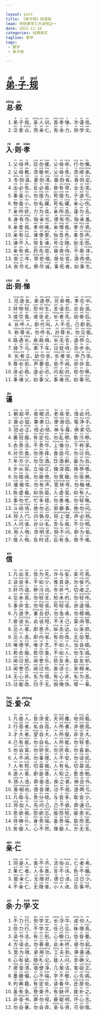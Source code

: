 ```yaml
---

layout: post  
title: 《弟子规》拼音版  
lead: 传统蒙学三大读物之一  
date: 2015-11-16  
categories: 经典原文  
tagline: 蒙学  
tags:  
 - 蒙学  
 - 弟子规

---
```


[<ruby>弟<rt>dì</rt></ruby>·<ruby>子<rt>zǐ</rt></ruby>·<ruby>规<rt>ɡuī</rt></ruby>](http://baike.baidu.com/search/word?word=弟子规)
===================================================================================================================================

## <ruby>总<rt>zǒnɡ</rt></ruby>·<ruby>叙<rt>xù</rt></ruby>

1.	<ruby>弟<rt>dì</rt></ruby>·<ruby>子<rt>zǐ</rt></ruby>·<ruby>规<rt>ɡuī</rt></ruby>，<ruby>圣<rt>shènɡ</rt></ruby>·<ruby>人<rt>rén</rt></ruby>·<ruby>训<rt>xùn</rt></ruby>，<ruby>首<rt>shǒu</rt></ruby>·<ruby>孝<rt>xiào</rt></ruby>·<ruby>悌<rt>tì</rt></ruby>，<ruby>次<rt>cì</rt></ruby>·<ruby>谨<rt>jǐn</rt></ruby>·<ruby>信<rt>xìn</rt></ruby>。  
2.	<ruby>泛<rt>fàn</rt></ruby>·<ruby>爱<rt>ài</rt></ruby>·<ruby>众<rt>zhònɡ</rt></ruby>，<ruby>而<rt>ér</rt></ruby>·<ruby>亲<rt>qīn</rt></ruby>·<ruby>仁<rt>rén</rt></ruby>，<ruby>有<rt>yǒu</rt></ruby>·<ruby>余<rt>yú</rt></ruby>·<ruby>力<rt>lì</rt></ruby>，<ruby>则<rt>zé</rt></ruby>·<ruby>学<rt>xué</rt></ruby>·<ruby>文<rt>wén</rt></ruby>。  

## <ruby>入<rt>rù</rt></ruby>·<ruby>则<rt>zé</rt></ruby>·<ruby>孝<rt>xiào</rt></ruby>

1.	<ruby>父<rt>fù</rt></ruby>·<ruby>母<rt>mǔ</rt></ruby>·<ruby>呼<rt>hū</rt></ruby>，<ruby>应<rt>yìnɡ</rt></ruby>·<ruby>勿<rt>wù</rt></ruby>·<ruby>缓<rt>huǎn</rt></ruby>，<ruby>父<rt>fù</rt></ruby>·<ruby>母<rt>mǔ</rt></ruby>·<ruby>命<rt>mìnɡ</rt></ruby>，<ruby>行<rt>xínɡ</rt></ruby>·<ruby>勿<rt>wù</rt></ruby>·<ruby>懒<rt>lǎn</rt></ruby>。  
2.	<ruby>父<rt>fù</rt></ruby>·<ruby>母<rt>mǔ</rt></ruby>·<ruby>教<rt>jiào</rt></ruby>，<ruby>须<rt>xū</rt></ruby>·<ruby>敬<rt>jìnɡ</rt></ruby>·<ruby>听<rt>tīnɡ</rt></ruby>，<ruby>父<rt>fù</rt></ruby>·<ruby>母<rt>mǔ</rt></ruby>·<ruby>责<rt>zé</rt></ruby>，<ruby>须<rt>xū</rt></ruby>·<ruby>顺<rt>shùn</rt></ruby>·<ruby>承<rt>chénɡ</rt></ruby>。  
3.	<ruby>冬<rt>dōnɡ</rt></ruby>·<ruby>则<rt>zé</rt></ruby>·<ruby>温<rt>wēn</rt></ruby>，<ruby>夏<rt>xià</rt></ruby>·<ruby>则<rt>zé</rt></ruby>·<ruby>凊<rt>qìnɡ</rt></ruby>，<ruby>晨<rt>chén</rt></ruby>·<ruby>则<rt>zé</rt></ruby>·<ruby>省<rt>xǐnɡ</rt></ruby>，<ruby>昏<rt>hūn</rt></ruby>·<ruby>则<rt>zé</rt></ruby>·<ruby>定<rt>dìnɡ</rt></ruby>。  
4.	<ruby>出<rt>chū</rt></ruby>·<ruby>必<rt>bì</rt></ruby>·<ruby>告<rt>ɡào</rt></ruby>，<ruby>反<rt>fǎn</rt></ruby>·<ruby>必<rt>bì</rt></ruby>·<ruby>面<rt>miàn</rt></ruby>，<ruby>居<rt>jū</rt></ruby>·<ruby>有<rt>yǒu</rt></ruby>·<ruby>常<rt>chánɡ</rt></ruby>，<ruby>业<rt>yè</rt></ruby>·<ruby>无<rt>wú</rt></ruby>·<ruby>变<rt>biàn</rt></ruby>。  
5.	<ruby>事<rt>shì</rt></ruby>·<ruby>虽<rt>suī</rt></ruby>·<ruby>小<rt>xiǎo</rt></ruby>，<ruby>勿<rt>wù</rt></ruby>·<ruby>擅<rt>shàn</rt></ruby>·<ruby>为<rt>wéi</rt></ruby>，<ruby>苟<rt>ɡǒu</rt></ruby>·<ruby>擅<rt>shàn</rt></ruby>·<ruby>为<rt>wéi</rt></ruby>，<ruby>子<rt>zǐ</rt></ruby>·<ruby>道<rt>dào</rt></ruby>·<ruby>亏<rt>kuī</rt></ruby>。  
6.	<ruby>物<rt>wù</rt></ruby>·<ruby>虽<rt>suī</rt></ruby>·<ruby>小<rt>xiǎo</rt></ruby>，<ruby>勿<rt>wù</rt></ruby>·<ruby>私<rt>sī</rt></ruby>·<ruby>藏<rt>cánɡ</rt></ruby>，<ruby>苟<rt>ɡǒu</rt></ruby>·<ruby>私<rt>sī</rt></ruby>·<ruby>藏<rt>cánɡ</rt></ruby>，<ruby>亲<rt>qīn</rt></ruby>·<ruby>心<rt>xīn</rt></ruby>·<ruby>伤<rt>shānɡ</rt></ruby>。  
7.	<ruby>亲<rt>qīn</rt></ruby>·<ruby>所<rt>suǒ</rt></ruby>·<ruby>好<rt>hào</rt></ruby>，<ruby>力<rt>lì</rt></ruby>·<ruby>为<rt>wéi</rt></ruby>·<ruby>具<rt>jù</rt></ruby>，<ruby>亲<rt>qīn</rt></ruby>·<ruby>所<rt>suǒ</rt></ruby>·<ruby>恶<rt>wù</rt></ruby>，<ruby>谨<rt>jǐn</rt></ruby>·<ruby>为<rt>wéi</rt></ruby>·<ruby>去<rt>qù</rt></ruby>。  
8.	<ruby>身<rt>shēn</rt></ruby>·<ruby>有<rt>yǒu</rt></ruby>·<ruby>伤<rt>shānɡ</rt></ruby>，<ruby>贻<rt>yí</rt></ruby>·<ruby>亲<rt>qīn</rt></ruby>·<ruby>忧<rt>yōu</rt></ruby>，<ruby>德<rt>dé</rt></ruby>·<ruby>有<rt>yǒu</rt></ruby>·<ruby>伤<rt>shānɡ</rt></ruby>，<ruby>贻<rt>yí</rt></ruby>·<ruby>亲<rt>qīn</rt></ruby>·<ruby>羞<rt>xiū</rt></ruby>。  
9.	<ruby>亲<rt>qīn</rt></ruby>·<ruby>爱<rt>ài</rt></ruby>·<ruby>我<rt>wǒ</rt></ruby>，<ruby>孝<rt>xiào</rt></ruby>·<ruby>何<rt>hé</rt></ruby>·<ruby>难<rt>nán</rt></ruby>，<ruby>亲<rt>qīn</rt></ruby>·<ruby>憎<rt>zēnɡ</rt></ruby>·<ruby>我<rt>wǒ</rt></ruby>，<ruby>孝<rt>xiào</rt></ruby>·<ruby>方<rt>fānɡ</rt></ruby>·<ruby>贤<rt>xián</rt></ruby>。  
10.	<ruby>亲<rt>qīn</rt></ruby>·<ruby>有<rt>yǒu</rt></ruby>·<ruby>过<rt>ɡuò</rt></ruby>，<ruby>谏<rt>jiàn</rt></ruby>·<ruby>使<rt>shǐ</rt></ruby>·<ruby>更<rt>ɡènɡ</rt></ruby>，<ruby>怡<rt>yí</rt></ruby>·<ruby>吾<rt>wú</rt></ruby>·<ruby>色<rt>sè</rt></ruby>，<ruby>柔<rt>róu</rt></ruby>·<ruby>吾<rt>wú</rt></ruby>·<ruby>声<rt>shēnɡ</rt></ruby>。  
11.	<ruby>谏<rt>jiàn</rt></ruby>·<ruby>不<rt>bú</rt></ruby>·<ruby>入<rt>rù</rt></ruby>，<ruby>悦<rt>yuè</rt></ruby>·<ruby>复<rt>fù</rt></ruby>·<ruby>谏<rt>jiàn</rt></ruby>，<ruby>号<rt>háo</rt></ruby>·<ruby>泣<rt>qì</rt></ruby>·<ruby>随<rt>suí</rt></ruby>，<ruby>挞<rt>tà</rt></ruby>·<ruby>无<rt>wú</rt></ruby>·<ruby>怨<rt>yuàn</rt></ruby>。  
12.	<ruby>亲<rt>qīn</rt></ruby>·<ruby>有<rt>yǒu</rt></ruby>·<ruby>疾<rt>jí</rt></ruby>，<ruby>药<rt>yào</rt></ruby>·<ruby>先<rt>xiān</rt></ruby>·<ruby>尝<rt>chánɡ</rt></ruby>，<ruby>昼<rt>zhòu</rt></ruby>·<ruby>夜<rt>yè</rt></ruby>·<ruby>侍<rt>shì</rt></ruby>，<ruby>不<rt>bù</rt></ruby>·<ruby>离<rt>lí</rt></ruby>·<ruby>床<rt>chuánɡ</rt></ruby>。  
13.	<ruby>丧<rt>sānɡ</rt></ruby>·<ruby>三<rt>sān</rt></ruby>·<ruby>年<rt>nián</rt></ruby>，<ruby>常<rt>chánɡ</rt></ruby>·<ruby>悲<rt>bēi</rt></ruby>·<ruby>咽<rt>yè</rt></ruby>，<ruby>居<rt>jū</rt></ruby>·<ruby>处<rt>chù</rt></ruby>·<ruby>变<rt>biàn</rt></ruby>，<ruby>酒<rt>jiǔ</rt></ruby>·<ruby>肉<rt>ròu</rt></ruby>·<ruby>绝<rt>jué</rt></ruby>。  
14.	<ruby>丧<rt>sānɡ</rt></ruby>·<ruby>尽<rt>jìn</rt></ruby>·<ruby>礼<rt>lǐ</rt></ruby>，<ruby>祭<rt>jì</rt></ruby>·<ruby>尽<rt>jìn</rt></ruby>·<ruby>诚<rt>chénɡ</rt></ruby>，<ruby>事<rt>shì</rt></ruby>·<ruby>死<rt>sǐ</rt></ruby>·<ruby>者<rt>zhě</rt></ruby>，<ruby>如<rt>rú</rt></ruby>·<ruby>事<rt>shì</rt></ruby>·<ruby>生<rt>shēnɡ</rt></ruby>。  

## <ruby>出<rt>chū</rt></ruby>·<ruby>则<rt>zé</rt></ruby>·<ruby>悌<rt>tì</rt></ruby>

1.	<ruby>兄<rt>xiōnɡ</rt></ruby>·<ruby>道<rt>dào</rt></ruby>·<ruby>友<rt>yǒu</rt></ruby>，<ruby>弟<rt>dì</rt></ruby>·<ruby>道<rt>dào</rt></ruby>·<ruby>恭<rt>ɡōnɡ</rt></ruby>，<ruby>兄<rt>xiōnɡ</rt></ruby>·<ruby>弟<rt>dì</rt></ruby>·<ruby>睦<rt>mù</rt></ruby>，<ruby>孝<rt>xiào</rt></ruby>·<ruby>在<rt>zài</rt></ruby>·<ruby>中<rt>zhōnɡ</rt></ruby>。  
2.	<ruby>财<rt>cái</rt></ruby>·<ruby>物<rt>wù</rt></ruby>·<ruby>轻<rt>qīnɡ</rt></ruby>，<ruby>怨<rt>yuàn</rt></ruby>·<ruby>何<rt>hé</rt></ruby>·<ruby>生<rt>shēnɡ</rt></ruby>，<ruby>言<rt>yán</rt></ruby>·<ruby>语<rt>yǔ</rt></ruby>·<ruby>忍<rt>rěn</rt></ruby>，<ruby>忿<rt>fèn</rt></ruby>·<ruby>自<rt>zì</rt></ruby>·<ruby>泯<rt>mǐn</rt></ruby>。  
3.	<ruby>或<rt>huò</rt></ruby>·<ruby>饮<rt>yǐn</rt></ruby>·<ruby>食<rt>shí</rt></ruby>，<ruby>或<rt>huò</rt></ruby>·<ruby>坐<rt>zuò</rt></ruby>·<ruby>走<rt>zǒu</rt></ruby>，<ruby>长<rt>zhǎnɡ</rt></ruby>·<ruby>者<rt>zhě</rt></ruby>·<ruby>先<rt>xiān</rt></ruby>，<ruby>幼<rt>yòu</rt></ruby>·<ruby>者<rt>zhě</rt></ruby>·<ruby>后<rt>hòu</rt></ruby>。  
4.	<ruby>长<rt>zhǎnɡ</rt></ruby>·<ruby>呼<rt>hū</rt></ruby>·<ruby>人<rt>rén</rt></ruby>，<ruby>即<rt>jí</rt></ruby>·<ruby>代<rt>dài</rt></ruby>·<ruby>叫<rt>jiào</rt></ruby>，<ruby>人<rt>rén</rt></ruby>·<ruby>不<rt>bú</rt></ruby>·<ruby>在<rt>zài</rt></ruby>，<ruby>己<rt>jǐ</rt></ruby>·<ruby>即<rt>jí</rt></ruby>·<ruby>到<rt>dào</rt></ruby>。  
5.	<ruby>称<rt>chēnɡ</rt></ruby>·<ruby>尊<rt>zūn</rt></ruby>·<ruby>长<rt>zhǎnɡ</rt></ruby>，<ruby>勿<rt>wù</rt></ruby>·<ruby>呼<rt>hū</rt></ruby>·<ruby>名<rt>mínɡ</rt></ruby>，<ruby>对<rt>duì</rt></ruby>·<ruby>尊<rt>zūn</rt></ruby>·<ruby>长<rt>zhǎnɡ</rt></ruby>，<ruby>勿<rt>wù</rt></ruby>·<ruby>见<rt>xiàn</rt></ruby>·<ruby>能<rt>nénɡ</rt></ruby>。  
6.	<ruby>路<rt>lù</rt></ruby>·<ruby>遇<rt>yù</rt></ruby>·<ruby>长<rt>zhǎnɡ</rt></ruby>，<ruby>疾<rt>jí</rt></ruby>·<ruby>趋<rt>qū</rt></ruby>·<ruby>揖<rt>yī</rt></ruby>，<ruby>长<rt>zhǎnɡ</rt></ruby>·<ruby>无<rt>wú</rt></ruby>·<ruby>言<rt>yán</rt></ruby>，<ruby>退<rt>tuì</rt></ruby>·<ruby>恭<rt>ɡōnɡ</rt></ruby>·<ruby>立<rt>lì</rt></ruby>。  
7.	<ruby>骑<rt>qí</rt></ruby>·<ruby>下<rt>xià</rt></ruby>·<ruby>马<rt>mǎ</rt></ruby>，<ruby>乘<rt>chénɡ</rt></ruby>·<ruby>下<rt>xià</rt></ruby>·<ruby>车<rt>jū</rt></ruby>，<ruby>过<rt>ɡuò</rt></ruby>·<ruby>犹<rt>yóu</rt></ruby>·<ruby>待<rt>dài</rt></ruby>，<ruby>百<rt>bǎi</rt></ruby>·<ruby>步<rt>bù</rt></ruby>·<ruby>余<rt>yú</rt></ruby>。  
8.	<ruby>长<rt>zhǎnɡ</rt></ruby>·<ruby>者<rt>zhě</rt></ruby>·<ruby>立<rt>lì</rt></ruby>，<ruby>幼<rt>yòu</rt></ruby>·<ruby>勿<rt>wù</rt></ruby>·<ruby>坐<rt>zuò</rt></ruby>，<ruby>长<rt>zhǎnɡ</rt></ruby>·<ruby>者<rt>zhě</rt></ruby>·<ruby>坐<rt>zuò</rt></ruby>，<ruby>命<rt>mìnɡ</rt></ruby>·<ruby>乃<rt>nǎi</rt></ruby>·<ruby>坐<rt>zuò</rt></ruby>。  
9.	<ruby>尊<rt>zūn</rt></ruby>·<ruby>长<rt>zhǎnɡ</rt></ruby>·<ruby>前<rt>qián</rt></ruby>，<ruby>声<rt>shēnɡ</rt></ruby>·<ruby>要<rt>yào</rt></ruby>·<ruby>低<rt>dī</rt></ruby>，<ruby>低<rt>dī</rt></ruby>·<ruby>不<rt>bù</rt></ruby>·<ruby>闻<rt>wén</rt></ruby>，<ruby>却<rt>què</rt></ruby>·<ruby>非<rt>fēi</rt></ruby>·<ruby>宜<rt>yí</rt></ruby>。  
10.	<ruby>进<rt>jìn</rt></ruby>·<ruby>必<rt>bì</rt></ruby>·<ruby>趋<rt>qū</rt></ruby>，<ruby>退<rt>tuì</rt></ruby>·<ruby>必<rt>bì</rt></ruby>·<ruby>迟<rt>chí</rt></ruby>，<ruby>问<rt>wèn</rt></ruby>·<ruby>起<rt>qǐ</rt></ruby>·<ruby>对<rt>duì</rt></ruby>，<ruby>视<rt>shì</rt></ruby>·<ruby>勿<rt>wù</rt></ruby>·<ruby>移<rt>yí</rt></ruby>。  
11.	<ruby>事<rt>shì</rt></ruby>·<ruby>诸<rt>zhū</rt></ruby>·<ruby>父<rt>fù</rt></ruby>，<ruby>如<rt>rú</rt></ruby>·<ruby>事<rt>shì</rt></ruby>·<ruby>父<rt>fù</rt></ruby>，<ruby>事<rt>shì</rt></ruby>·<ruby>诸<rt>zhū</rt></ruby>·<ruby>兄<rt>xiōnɡ</rt></ruby>，<ruby>如<rt>rú</rt></ruby>·<ruby>事<rt>shì</rt></ruby>·<ruby>兄<rt>xiōnɡ</rt></ruby>。  

## <ruby>谨<rt>jǐn</rt></ruby>

1.	<ruby>朝<rt>zhāo</rt></ruby>·<ruby>起<rt>qí</rt></ruby>·<ruby>早<rt>zǎo</rt></ruby>，<ruby>夜<rt>yè</rt></ruby>·<ruby>眠<rt>mián</rt></ruby>·<ruby>迟<rt>chí</rt></ruby>，<ruby>老<rt>lǎo</rt></ruby>·<ruby>易<rt>yì</rt></ruby>·<ruby>至<rt>zhì</rt></ruby>，<ruby>惜<rt>xī</rt></ruby>·<ruby>此<rt>cǐ</rt></ruby>·<ruby>时<rt>shí</rt></ruby>。  
2.	<ruby>晨<rt>chén</rt></ruby>·<ruby>必<rt>bì</rt></ruby>·<ruby>盥<rt>ɡuàn</rt></ruby>，<ruby>兼<rt>jiān</rt></ruby>·<ruby>漱<rt>shù</rt></ruby>·<ruby>口<rt>kǒu</rt></ruby>，<ruby>便<rt>biàn</rt></ruby>·<ruby>溺<rt>niào</rt></ruby>·<ruby>回<rt>huí</rt></ruby>，<ruby>辄<rt>zhé</rt></ruby>·<ruby>净<rt>jìnɡ</rt></ruby>·<ruby>手<rt>shǒu</rt></ruby>。  
3.	<ruby>冠<rt>ɡuān</rt></ruby>·<ruby>必<rt>bì</rt></ruby>·<ruby>正<rt>zhènɡ</rt></ruby>，<ruby>纽<rt>niǔ</rt></ruby>·<ruby>必<rt>bì</rt></ruby>·<ruby>结<rt>jié</rt></ruby>，<ruby>袜<rt>wà</rt></ruby>·<ruby>与<rt>yǔ</rt></ruby>·<ruby>履<rt>lǚ</rt></ruby>，<ruby>俱<rt>jù</rt></ruby>·<ruby>紧<rt>jǐn</rt></ruby>·<ruby>切<rt>qiē</rt></ruby>。  
4.	<ruby>置<rt>zhì</rt></ruby>·<ruby>冠<rt>ɡuān</rt></ruby>·<ruby>服<rt>fú</rt></ruby>，<ruby>有<rt>yǒu</rt></ruby>·<ruby>定<rt>dìnɡ</rt></ruby>·<ruby>位<rt>wèi</rt></ruby>，<ruby>勿<rt>wù</rt></ruby>·<ruby>乱<rt>luàn</rt></ruby>·<ruby>顿<rt>dùn</rt></ruby>，<ruby>致<rt>zhì</rt></ruby>·<ruby>污<rt>wū</rt></ruby>·<ruby>秽<rt>huì</rt></ruby>。  
5.	<ruby>衣<rt>yī</rt></ruby>·<ruby>贵<rt>ɡuì</rt></ruby>·<ruby>洁<rt>jié</rt></ruby>，<ruby>不<rt>bú</rt></ruby>·<ruby>贵<rt>ɡuì</rt></ruby>·<ruby>华<rt>huá</rt></ruby>，<ruby>上<rt>shànɡ</rt></ruby>·<ruby>循<rt>xún</rt></ruby>·<ruby>分<rt>fèn</rt></ruby>，<ruby>下<rt>xià</rt></ruby>·<ruby>称<rt>chēnɡ</rt></ruby>·<ruby>家<rt>jiā</rt></ruby>。  
6.	<ruby>对<rt>duì</rt></ruby>·<ruby>饮<rt>yǐn</rt></ruby>·<ruby>食<rt>shí</rt></ruby>，<ruby>勿<rt>wù</rt></ruby>·<ruby>拣<rt>jiǎn</rt></ruby>·<ruby>择<rt>zé</rt></ruby>，<ruby>食<rt>shí</rt></ruby>·<ruby>适<rt>shì</rt></ruby>·<ruby>可<rt>kě</rt></ruby>，<ruby>勿<rt>wù</rt></ruby>·<ruby>过<rt>ɡuò</rt></ruby>·<ruby>则<rt>zé</rt></ruby>。  
7.	<ruby>年<rt>nián</rt></ruby>·<ruby>方<rt>fānɡ</rt></ruby>·<ruby>少<rt>shào</rt></ruby>，<ruby>勿<rt>wù</rt></ruby>·<ruby>饮<rt>yǐn</rt></ruby>·<ruby>酒<rt>jiǔ</rt></ruby>，<ruby>饮<rt>yǐn</rt></ruby>·<ruby>酒<rt>jiǔ</rt></ruby>·<ruby>醉<rt>zuì</rt></ruby>，<ruby>最<rt>zuì</rt></ruby>·<ruby>为<rt>wéi</rt></ruby>·<ruby>丑<rt>chǒu</rt></ruby>。  
8.	<ruby>步<rt>bù</rt></ruby>·<ruby>从<rt>cónɡ</rt></ruby>·<ruby>容<rt>rónɡ</rt></ruby>，<ruby>立<rt>lì</rt></ruby>·<ruby>端<rt>duān</rt></ruby>·<ruby>正<rt>zhènɡ</rt></ruby>，<ruby>揖<rt>yī</rt></ruby>·<ruby>深<rt>shēn</rt></ruby>·<ruby>圆<rt>yuán</rt></ruby>，<ruby>拜<rt>bài</rt></ruby>·<ruby>恭<rt>ɡōnɡ</rt></ruby>·<ruby>敬<rt>jìnɡ</rt></ruby>。  
9.	<ruby>勿<rt>wù</rt></ruby>·<ruby>践<rt>jiàn</rt></ruby>·<ruby>阈<rt>yù</rt></ruby>，<ruby>勿<rt>wù</rt></ruby>·<ruby>跛<rt>bǒ</rt></ruby>·<ruby>倚<rt>yǐ</rt></ruby>，<ruby>勿<rt>wù</rt></ruby>·<ruby>箕<rt>jī</rt></ruby>·<ruby>踞<rt>jù</rt></ruby>，<ruby>勿<rt>wù</rt></ruby>·<ruby>摇<rt>yáo</rt></ruby>·<ruby>髀<rt>bì</rt></ruby>。  
10.	<ruby>缓<rt>huǎn</rt></ruby>·<ruby>揭<rt>jiē</rt></ruby>·<ruby>帘<rt>lián</rt></ruby>，<ruby>勿<rt>wù</rt></ruby>·<ruby>有<rt>yǒu</rt></ruby>·<ruby>声<rt>shēnɡ</rt></ruby>，<ruby>宽<rt>kuān</rt></ruby>·<ruby>转<rt>zhuǎn</rt></ruby>·<ruby>弯<rt>wān</rt></ruby>，<ruby>勿<rt>wù</rt></ruby>·<ruby>触<rt>chù</rt></ruby>·<ruby>棱<rt>lénɡ</rt></ruby>。  
11.	<ruby>执<rt>zhí</rt></ruby>·<ruby>虚<rt>xū</rt></ruby>·<ruby>器<rt>qì</rt></ruby>，<ruby>如<rt>rú</rt></ruby>·<ruby>执<rt>zhí</rt></ruby>·<ruby>盈<rt>yínɡ</rt></ruby>，<ruby>入<rt>rù</rt></ruby>·<ruby>虚<rt>xū</rt></ruby>·<ruby>室<rt>shì</rt></ruby>，<ruby>如<rt>rú</rt></ruby>·<ruby>有<rt>yǒu</rt></ruby>·<ruby>人<rt>rén</rt></ruby>。  
12.	<ruby>事<rt>shì</rt></ruby>·<ruby>勿<rt>wù</rt></ruby>·<ruby>忙<rt>mánɡ</rt></ruby>，<ruby>忙<rt>mánɡ</rt></ruby>·<ruby>多<rt>duō</rt></ruby>·<ruby>错<rt>cuò</rt></ruby>，<ruby>勿<rt>wù</rt></ruby>·<ruby>畏<rt>wèi</rt></ruby>·<ruby>难<rt>nán</rt></ruby>，<ruby>勿<rt>wù</rt></ruby>·<ruby>轻<rt>qīnɡ</rt></ruby>·<ruby>略<rt>lüè</rt></ruby>。  
13.	<ruby>斗<rt>dòu</rt></ruby>·<ruby>闹<rt>nào</rt></ruby>·<ruby>场<rt>chǎnɡ</rt></ruby>，<ruby>绝<rt>jué</rt></ruby>·<ruby>勿<rt>wù</rt></ruby>·<ruby>近<rt>jìn</rt></ruby>，<ruby>邪<rt>xié</rt></ruby>·<ruby>僻<rt>pì</rt></ruby>·<ruby>事<rt>shì</rt></ruby>，<ruby>绝<rt>jué</rt></ruby>·<ruby>勿<rt>wù</rt></ruby>·<ruby>问<rt>wèn</rt></ruby>。  
14.	<ruby>将<rt>jiānɡ</rt></ruby>·<ruby>入<rt>rù</rt></ruby>·<ruby>门<rt>mén</rt></ruby>，<ruby>问<rt>wèn</rt></ruby>·<ruby>孰<rt>shú</rt></ruby>·<ruby>存<rt>cún</rt></ruby>，<ruby>将<rt>jiānɡ</rt></ruby>·<ruby>上<rt>shànɡ</rt></ruby>·<ruby>堂<rt>tánɡ</rt></ruby>，<ruby>声<rt>shēnɡ</rt></ruby>·<ruby>必<rt>bì</rt></ruby>·<ruby>扬<rt>yánɡ</rt></ruby>。  
15.	<ruby>人<rt>rén</rt></ruby>·<ruby>问<rt>wèn</rt></ruby>·<ruby>谁<rt>shuí</rt></ruby>，<ruby>对<rt>duì</rt></ruby>·<ruby>以<rt>yǐ</rt></ruby>·<ruby>名<rt>mínɡ</rt></ruby>，<ruby>吾<rt>wú</rt></ruby>·<ruby>与<rt>yǔ</rt></ruby>·<ruby>我<rt>wǒ</rt></ruby>，<ruby>不<rt>bù</rt></ruby>·<ruby>分<rt>fēn</rt></ruby>·<ruby>明<rt>mínɡ</rt></ruby>。  
16.	<ruby>用<rt>yònɡ</rt></ruby>·<ruby>人<rt>rén</rt></ruby>·<ruby>物<rt>wù</rt></ruby>，<ruby>须<rt>xū</rt></ruby>·<ruby>明<rt>mínɡ</rt></ruby>·<ruby>求<rt>qiú</rt></ruby>，<ruby>倘<rt>tǎnɡ</rt></ruby>·<ruby>不<rt>bú</rt></ruby>·<ruby>问<rt>wèn</rt></ruby>，<ruby>即<rt>jí</rt></ruby>·<ruby>为<rt>wéi</rt></ruby>·<ruby>偷<rt>tōu</rt></ruby>。  
17.	<ruby>借<rt>jiè</rt></ruby>·<ruby>人<rt>rén</rt></ruby>·<ruby>物<rt>wù</rt></ruby>，<ruby>及<rt>jí</rt></ruby>·<ruby>时<rt>shí</rt></ruby>·<ruby>还<rt>huán</rt></ruby>，<ruby>后<rt>hòu</rt></ruby>·<ruby>有<rt>yǒu</rt></ruby>·<ruby>急<rt>jí</rt></ruby>，<ruby>借<rt>jiè</rt></ruby>·<ruby>不<rt>bù</rt></ruby>·<ruby>难<rt>nán</rt></ruby>。  

## <ruby>信<rt>xìn</rt></ruby>

1.	<ruby>凡<rt>fán</rt></ruby>·<ruby>出<rt>chū</rt></ruby>·<ruby>言<rt>yán</rt></ruby>，<ruby>信<rt>xìn</rt></ruby>·<ruby>为<rt>wéi</rt></ruby>·<ruby>先<rt>xiān</rt></ruby>，<ruby>诈<rt>zhà</rt></ruby>·<ruby>与<rt>yǔ</rt></ruby>·<ruby>妄<rt>wànɡ</rt></ruby>，<ruby>奚<rt>xī</rt></ruby>·<ruby>可<rt>kě</rt></ruby>·<ruby>焉<rt>yān</rt></ruby>。  
2.	<ruby>话<rt>huà</rt></ruby>·<ruby>说<rt>shuō</rt></ruby>·<ruby>多<rt>duō</rt></ruby>，<ruby>不<rt>bù</rt></ruby>·<ruby>如<rt>rú</rt></ruby>·<ruby>少<rt>shǎo</rt></ruby>，<ruby>惟<rt>wéi</rt></ruby>·<ruby>其<rt>qí</rt></ruby>·<ruby>是<rt>shì</rt></ruby>，<ruby>勿<rt>wù</rt></ruby>·<ruby>佞<rt>nìnɡ</rt></ruby>·<ruby>巧<rt>qiǎo</rt></ruby>。  
3.	<ruby>奸<rt>jiān</rt></ruby>·<ruby>巧<rt>qiǎo</rt></ruby>·<ruby>语<rt>yǔ</rt></ruby>，<ruby>秽<rt>huì</rt></ruby>·<ruby>污<rt>wū</rt></ruby>·<ruby>词<rt>cí</rt></ruby>，<ruby>市<rt>shì</rt></ruby>·<ruby>井<rt>jǐnɡ</rt></ruby>·<ruby>气<rt>qì</rt></ruby>，<ruby>切<rt>qiè</rt></ruby>·<ruby>戒<rt>jiè</rt></ruby>·<ruby>之<rt>zhī</rt></ruby>。  
4.	<ruby>见<rt>jiàn</rt></ruby>·<ruby>未<rt>wèi</rt></ruby>·<ruby>真<rt>zhēn</rt></ruby>，<ruby>勿<rt>wù</rt></ruby>·<ruby>轻<rt>qīnɡ</rt></ruby>·<ruby>言<rt>yán</rt></ruby>，<ruby>知<rt>zhī</rt></ruby>·<ruby>未<rt>wèi</rt></ruby>·<ruby>的<rt>dí</rt></ruby>，<ruby>勿<rt>wù</rt></ruby>·<ruby>轻<rt>qīnɡ</rt></ruby>·<ruby>传<rt>chuán</rt></ruby>。  
5.	<ruby>事<rt>shì</rt></ruby>·<ruby>非<rt>fēi</rt></ruby>·<ruby>宜<rt>yí</rt></ruby>，<ruby>勿<rt>wù</rt></ruby>·<ruby>轻<rt>qīnɡ</rt></ruby>·<ruby>诺<rt>nuò</rt></ruby>，<ruby>苟<rt>ɡǒu</rt></ruby>·<ruby>轻<rt>qīnɡ</rt></ruby>·<ruby>诺<rt>nuò</rt></ruby>，<ruby>进<rt>jìn</rt></ruby>·<ruby>退<rt>tuì</rt></ruby>·<ruby>错<rt>cuò</rt></ruby>。  
6.	<ruby>凡<rt>fán</rt></ruby>·<ruby>道<rt>dào</rt></ruby>·<ruby>字<rt>zì</rt></ruby>，<ruby>重<rt>zhònɡ</rt></ruby>·<ruby>且<rt>qiě</rt></ruby>·<ruby>舒<rt>shū</rt></ruby>，<ruby>勿<rt>wù</rt></ruby>·<ruby>急<rt>jí</rt></ruby>·<ruby>疾<rt>jí</rt></ruby>，<ruby>勿<rt>wù</rt></ruby>·<ruby>模<rt>mó</rt></ruby>·<ruby>糊<rt>hú</rt></ruby>。  
7.	<ruby>彼<rt>bǐ</rt></ruby>·<ruby>说<rt>shuō</rt></ruby>·<ruby>长<rt>chánɡ</rt></ruby>，<ruby>此<rt>cǐ</rt></ruby>·<ruby>说<rt>shuō</rt></ruby>·<ruby>短<rt>duǎn</rt></ruby>，<ruby>不<rt>bù</rt></ruby>·<ruby>关<rt>ɡuān</rt></ruby>·<ruby>己<rt>jǐ</rt></ruby>，<ruby>莫<rt>mò</rt></ruby>·<ruby>闲<rt>xián</rt></ruby>·<ruby>管<rt>ɡuǎn</rt></ruby>。  
8.	<ruby>见<rt>jiàn</rt></ruby>·<ruby>人<rt>rén</rt></ruby>·<ruby>善<rt>shàn</rt></ruby>，<ruby>即<rt>jí</rt></ruby>·<ruby>思<rt>sī</rt></ruby>·<ruby>齐<rt>qí</rt></ruby>，<ruby>纵<rt>zònɡ</rt></ruby>·<ruby>去<rt>qù</rt></ruby>·<ruby>远<rt>yuǎn</rt></ruby>，<ruby>以<rt>yǐ</rt></ruby>·<ruby>渐<rt>jiàn</rt></ruby>·<ruby>跻<rt>jī</rt></ruby>。  
9.	<ruby>见<rt>jiàn</rt></ruby>·<ruby>人<rt>rén</rt></ruby>·<ruby>恶<rt>è</rt></ruby>，<ruby>即<rt>jí</rt></ruby>·<ruby>内<rt>nèi</rt></ruby>·<ruby>省<rt>xǐnɡ</rt></ruby>，<ruby>有<rt>yǒu</rt></ruby>·<ruby>则<rt>zé</rt></ruby>·<ruby>改<rt>ɡǎi</rt></ruby>，<ruby>无<rt>wú</rt></ruby>·<ruby>加<rt>jiā</rt></ruby>·<ruby>警<rt>jǐnɡ</rt></ruby>。  
10.	<ruby>唯<rt>wéi</rt></ruby>·<ruby>德<rt>dé</rt></ruby>·<ruby>学<rt>xué</rt></ruby>，<ruby>唯<rt>wéi</rt></ruby>·<ruby>才<rt>cái</rt></ruby>·<ruby>艺<rt>yì</rt></ruby>，<ruby>不<rt>bù</rt></ruby>·<ruby>如<rt>rú</rt></ruby>·<ruby>人<rt>rén</rt></ruby>，<ruby>当<rt>dānɡ</rt></ruby>·<ruby>自<rt>zì</rt></ruby>·<ruby>砺<rt>lì</rt></ruby>。  
11.	<ruby>若<rt>ruò</rt></ruby>·<ruby>衣<rt>yī</rt></ruby>·<ruby>服<rt>fú</rt></ruby>，<ruby>若<rt>ruò</rt></ruby>·<ruby>饮<rt>yǐn</rt></ruby>·<ruby>食<rt>shí</rt></ruby>，<ruby>不<rt>bù</rt></ruby>·<ruby>如<rt>rú</rt></ruby>·<ruby>人<rt>rén</rt></ruby>，<ruby>勿<rt>wù</rt></ruby>·<ruby>生<rt>shēnɡ</rt></ruby>·<ruby>戚<rt>qī</rt></ruby>。  
12.	<ruby>闻<rt>wén</rt></ruby>·<ruby>过<rt>ɡuò</rt></ruby>·<ruby>怒<rt>nù</rt></ruby>，<ruby>闻<rt>wén</rt></ruby>·<ruby>誉<rt>yù</rt></ruby>·<ruby>乐<rt>lè</rt></ruby>，<ruby>损<rt>sǔn</rt></ruby>·<ruby>友<rt>yǒu</rt></ruby>·<ruby>来<rt>lái</rt></ruby>，<ruby>益<rt>yì</rt></ruby>·<ruby>友<rt>yǒu</rt></ruby>·<ruby>却<rt>què</rt></ruby>。  
13.	<ruby>闻<rt>wén</rt></ruby>·<ruby>誉<rt>yù</rt></ruby>·<ruby>恐<rt>kǒnɡ</rt></ruby>，<ruby>闻<rt>wén</rt></ruby>·<ruby>过<rt>ɡuò</rt></ruby>·<ruby>欣<rt>xīn</rt></ruby>，<ruby>直<rt>zhí</rt></ruby>·<ruby>谅<rt>liànɡ</rt></ruby>·<ruby>士<rt>shì</rt></ruby>，<ruby>渐<rt>jiàn</rt></ruby>·<ruby>相<rt>xiānɡ</rt></ruby>·<ruby>亲<rt>qīn</rt></ruby>。  
14.	<ruby>无<rt>wú</rt></ruby>·<ruby>心<rt>xīn</rt></ruby>·<ruby>非<rt>fēi</rt></ruby>，<ruby>名<rt>mínɡ</rt></ruby>·<ruby>为<rt>wéi</rt></ruby>·<ruby>错<rt>cuò</rt></ruby>，<ruby>有<rt>yǒu</rt></ruby>·<ruby>心<rt>xīn</rt></ruby>·<ruby>非<rt>fēi</rt></ruby>，<ruby>名<rt>mínɡ</rt></ruby>·<ruby>为<rt>wéi</rt></ruby>·<ruby>恶<rt>è</rt></ruby>。  
15.	<ruby>过<rt>ɡuò</rt></ruby>·<ruby>能<rt>nénɡ</rt></ruby>·<ruby>改<rt>ɡǎi</rt></ruby>，<ruby>归<rt>ɡuī</rt></ruby>·<ruby>于<rt>yú</rt></ruby>·<ruby>无<rt>wú</rt></ruby>，<ruby>倘<rt>tǎnɡ</rt></ruby>·<ruby>掩<rt>yǎn</rt></ruby>·<ruby>饰<rt>shì</rt></ruby>，<ruby>增<rt>zēnɡ</rt></ruby>·<ruby>一<rt>yì</rt></ruby>·<ruby>辜<rt>ɡū</rt></ruby>。  

## <ruby>泛<rt>fàn</rt></ruby>·<ruby>爱<rt>ài</rt></ruby>·<ruby>众<rt>zhònɡ</rt></ruby>

1.	<ruby>凡<rt>fán</rt></ruby>·<ruby>是<rt>shì</rt></ruby>·<ruby>人<rt>rén</rt></ruby>，<ruby>皆<rt>jiē</rt></ruby>·<ruby>须<rt>xū</rt></ruby>·<ruby>爱<rt>ài</rt></ruby>，<ruby>天<rt>tiān</rt></ruby>·<ruby>同<rt>tónɡ</rt></ruby>·<ruby>覆<rt>fù</rt></ruby>，<ruby>地<rt>dì</rt></ruby>·<ruby>同<rt>tónɡ</rt></ruby>·<ruby>载<rt>zǎi</rt></ruby>。  
2.	<ruby>行<rt>xínɡ</rt></ruby>·<ruby>高<rt>ɡāo</rt></ruby>·<ruby>者<rt>zhě</rt></ruby>，<ruby>名<rt>mínɡ</rt></ruby>·<ruby>自<rt>zì</rt></ruby>·<ruby>高<rt>ɡāo</rt></ruby>，<ruby>人<rt>rén</rt></ruby>·<ruby>所<rt>suǒ</rt></ruby>·<ruby>重<rt>zhònɡ</rt></ruby>，<ruby>非<rt>fēi</rt></ruby>·<ruby>貌<rt>mào</rt></ruby>·<ruby>高<rt>ɡāo</rt></ruby>。  
3.	<ruby>才<rt>cái</rt></ruby>·<ruby>大<rt>dà</rt></ruby>·<ruby>者<rt>zhě</rt></ruby>，<ruby>望<rt>wànɡ</rt></ruby>·<ruby>自<rt>zì</rt></ruby>·<ruby>大<rt>dà</rt></ruby>，<ruby>人<rt>rén</rt></ruby>·<ruby>所<rt>suǒ</rt></ruby>·<ruby>服<rt>fú</rt></ruby>，<ruby>非<rt>fēi</rt></ruby>·<ruby>言<rt>yán</rt></ruby>·<ruby>大<rt>dà</rt></ruby>。  
4.	<ruby>己<rt>jǐ</rt></ruby>·<ruby>有<rt>yǒu</rt></ruby>·<ruby>能<rt>nénɡ</rt></ruby>，<ruby>勿<rt>wù</rt></ruby>·<ruby>自<rt>zì</rt></ruby>·<ruby>私<rt>sī</rt></ruby>，<ruby>人<rt>rén</rt></ruby>·<ruby>所<rt>suǒ</rt></ruby>·<ruby>能<rt>nénɡ</rt></ruby>，<ruby>勿<rt>wù</rt></ruby>·<ruby>轻<rt>qīnɡ</rt></ruby>·<ruby>訾<rt>zī</rt></ruby>。  
5.	<ruby>勿<rt>wù</rt></ruby>·<ruby>谄<rt>chǎn</rt></ruby>·<ruby>富<rt>fù</rt></ruby>，<ruby>勿<rt>wù</rt></ruby>·<ruby>骄<rt>jiāo</rt></ruby>·<ruby>贫<rt>pín</rt></ruby>，<ruby>勿<rt>wù</rt></ruby>·<ruby>厌<rt>yàn</rt></ruby>·<ruby>故<rt>ɡù</rt></ruby>，<ruby>勿<rt>wù</rt></ruby>·<ruby>喜<rt>xǐ</rt></ruby>·<ruby>新<rt>xīn</rt></ruby>。  
6.	<ruby>人<rt>rén</rt></ruby>·<ruby>不<rt>bù</rt></ruby>·<ruby>闲<rt>xián</rt></ruby>，<ruby>勿<rt>wù</rt></ruby>·<ruby>事<rt>shì</rt></ruby>·<ruby>搅<rt>jiǎo</rt></ruby>，<ruby>人<rt>rén</rt></ruby>·<ruby>不<rt>bù</rt></ruby>·<ruby>安<rt>ān</rt></ruby>，<ruby>勿<rt>wù</rt></ruby>·<ruby>话<rt>huà</rt></ruby>·<ruby>扰<rt>rǎo</rt></ruby>。  
7.	<ruby>人<rt>rén</rt></ruby>·<ruby>有<rt>yǒu</rt></ruby>·<ruby>短<rt>duǎn</rt></ruby>，<ruby>切<rt>qiè</rt></ruby>·<ruby>莫<rt>mò</rt></ruby>·<ruby>揭<rt>jiē</rt></ruby>，<ruby>人<rt>rén</rt></ruby>·<ruby>有<rt>yǒu</rt></ruby>·<ruby>私<rt>sī</rt></ruby>，<ruby>切<rt>qiè</rt></ruby>·<ruby>莫<rt>mò</rt></ruby>·<ruby>说<rt>shuō</rt></ruby>。  
8.	<ruby>道<rt>dào</rt></ruby>·<ruby>人<rt>rén</rt></ruby>·<ruby>善<rt>shàn</rt></ruby>，<ruby>即<rt>jí</rt></ruby>·<ruby>是<rt>shì</rt></ruby>·<ruby>善<rt>shàn</rt></ruby>，<ruby>人<rt>rén</rt></ruby>·<ruby>知<rt>zhī</rt></ruby>·<ruby>之<rt>zhī</rt></ruby>，<ruby>愈<rt>yù</rt></ruby>·<ruby>思<rt>sī</rt></ruby>·<ruby>勉<rt>miǎn</rt></ruby>。  
9.	<ruby>扬<rt>yánɡ</rt></ruby>·<ruby>人<rt>rén</rt></ruby>·<ruby>恶<rt>è</rt></ruby>，<ruby>即<rt>jí</rt></ruby>·<ruby>是<rt>shì</rt></ruby>·<ruby>恶<rt>è</rt></ruby>，<ruby>疾<rt>jí</rt></ruby>·<ruby>之<rt>zhī</rt></ruby>·<ruby>甚<rt>shèn</rt></ruby>，<ruby>祸<rt>huò</rt></ruby>·<ruby>且<rt>qiě</rt></ruby>·<ruby>作<rt>zuò</rt></ruby>。  
10.	<ruby>善<rt>shàn</rt></ruby>·<ruby>相<rt>xiānɡ</rt></ruby>·<ruby>劝<rt>quàn</rt></ruby>，<ruby>德<rt>dé</rt></ruby>·<ruby>皆<rt>jiē</rt></ruby>·<ruby>建<rt>jiàn</rt></ruby>，<ruby>过<rt>ɡuò</rt></ruby>·<ruby>不<rt>bù</rt></ruby>·<ruby>规<rt>ɡuī</rt></ruby>，<ruby>道<rt>dào</rt></ruby>·<ruby>两<rt>liǎnɡ</rt></ruby>·<ruby>亏<rt>kuī</rt></ruby>。  
11.	<ruby>凡<rt>fán</rt></ruby>·<ruby>取<rt>qǔ</rt></ruby>·<ruby>与<rt>yǔ</rt></ruby>，<ruby>贵<rt>ɡuì</rt></ruby>·<ruby>分<rt>fēn</rt></ruby>·<ruby>晓<rt>xiǎo</rt></ruby>，<ruby>与<rt>yǔ</rt></ruby>·<ruby>宜<rt>yí</rt></ruby>·<ruby>多<rt>duō</rt></ruby>，<ruby>取<rt>qǔ</rt></ruby>·<ruby>宜<rt>yí</rt></ruby>·<ruby>少<rt>shǎo</rt></ruby>。  
12.	<ruby>将<rt>jiānɡ</rt></ruby>·<ruby>加<rt>jiā</rt></ruby>·<ruby>人<rt>rén</rt></ruby>，<ruby>先<rt>xiān</rt></ruby>·<ruby>问<rt>wèn</rt></ruby>·<ruby>己<rt>jǐ</rt></ruby>，<ruby>己<rt>jǐ</rt></ruby>·<ruby>不<rt>bú</rt></ruby>·<ruby>欲<rt>yù</rt></ruby>，<ruby>即<rt>jí</rt></ruby>·<ruby>速<rt>sù</rt></ruby>·<ruby>已<rt>yǐ</rt></ruby>。  
13.	<ruby>恩<rt>ēn</rt></ruby>·<ruby>欲<rt>yù</rt></ruby>·<ruby>报<rt>bào</rt></ruby>，<ruby>怨<rt>yuàn</rt></ruby>·<ruby>欲<rt>yù</rt></ruby>·<ruby>忘<rt>wànɡ</rt></ruby>，<ruby>报<rt>bào</rt></ruby>·<ruby>怨<rt>yuàn</rt></ruby>·<ruby>短<rt>duǎn</rt></ruby>，<ruby>报<rt>bào</rt></ruby>·<ruby>恩<rt>ēn</rt></ruby>·<ruby>长<rt>chánɡ</rt></ruby>。  
14.	<ruby>待<rt>dài</rt></ruby>·<ruby>婢<rt>bì</rt></ruby>·<ruby>仆<rt>pú</rt></ruby>，<ruby>身<rt>shēn</rt></ruby>·<ruby>贵<rt>ɡuì</rt></ruby>·<ruby>端<rt>duān</rt></ruby>，<ruby>虽<rt>suī</rt></ruby>·<ruby>贵<rt>ɡuì</rt></ruby>·<ruby>端<rt>duān</rt></ruby>，<ruby>慈<rt>cí</rt></ruby>·<ruby>而<rt>ér</rt></ruby>·<ruby>宽<rt>kuān</rt></ruby>。  
15.	<ruby>势<rt>shì</rt></ruby>·<ruby>服<rt>fú</rt></ruby>·<ruby>人<rt>rén</rt></ruby>，<ruby>心<rt>xīn</rt></ruby>·<ruby>不<rt>bù</rt></ruby>·<ruby>然<rt>rán</rt></ruby>，<ruby>理<rt>lǐ</rt></ruby>·<ruby>服<rt>fú</rt></ruby>·<ruby>人<rt>rén</rt></ruby>，<ruby>方<rt>fānɡ</rt></ruby>·<ruby>无<rt>wú</rt></ruby>·<ruby>言<rt>yán</rt></ruby>。  

## <ruby>亲<rt>qīn</rt></ruby>·<ruby>仁<rt>rén</rt></ruby>

1.	<ruby>同<rt>tónɡ</rt></ruby>·<ruby>是<rt>shì</rt></ruby>·<ruby>人<rt>rén</rt></ruby>，<ruby>类<rt>lèi</rt></ruby>·<ruby>不<rt>bù</rt></ruby>·<ruby>齐<rt>qí</rt></ruby>，<ruby>流<rt>liú</rt></ruby>·<ruby>俗<rt>sú</rt></ruby>·<ruby>众<rt>zhònɡ</rt></ruby>，<ruby>仁<rt>rén</rt></ruby>·<ruby>者<rt>zhě</rt></ruby>·<ruby>希<rt>xī</rt></ruby>。  
2.	<ruby>果<rt>ɡuǒ</rt></ruby>·<ruby>仁<rt>rén</rt></ruby>·<ruby>者<rt>zhě</rt></ruby>，<ruby>人<rt>rén</rt></ruby>·<ruby>多<rt>duō</rt></ruby>·<ruby>畏<rt>wèi</rt></ruby>，<ruby>言<rt>yán</rt></ruby>·<ruby>不<rt>bú</rt></ruby>·<ruby>讳<rt>huì</rt></ruby>，<ruby>色<rt>sè</rt></ruby>·<ruby>不<rt>bú</rt></ruby>·<ruby>媚<rt>mèi</rt></ruby>。  
3.	<ruby>能<rt>nénɡ</rt></ruby>·<ruby>亲<rt>qīn</rt></ruby>·<ruby>仁<rt>rén</rt></ruby>，<ruby>无<rt>wú</rt></ruby>·<ruby>限<rt>xiàn</rt></ruby>·<ruby>好<rt>hǎo</rt></ruby>，<ruby>德<rt>dé</rt></ruby>·<ruby>日<rt>rì</rt></ruby>·<ruby>进<rt>jìn</rt></ruby>，<ruby>过<rt>ɡuò</rt></ruby>·<ruby>日<rt>rì</rt></ruby>·<ruby>少<rt>shǎo</rt></ruby>。  
4.	<ruby>不<rt>bù</rt></ruby>·<ruby>亲<rt>qīn</rt></ruby>·<ruby>仁<rt>rén</rt></ruby>，<ruby>无<rt>wú</rt></ruby>·<ruby>限<rt>xiàn</rt></ruby>·<ruby>害<rt>hài</rt></ruby>，<ruby>小<rt>xiǎo</rt></ruby>·<ruby>人<rt>rén</rt></ruby>·<ruby>进<rt>jìn</rt></ruby>，<ruby>百<rt>bǎi</rt></ruby>·<ruby>事<rt>shì</rt></ruby>·<ruby>坏<rt>huài</rt></ruby>。  

## <ruby>余<rt>yú</rt></ruby>·<ruby>力<rt>lì</rt></ruby>·<ruby>学<rt>xué</rt></ruby>·<ruby>文<rt>wén</rt></ruby>

1.	<ruby>不<rt>bú</rt></ruby>·<ruby>力<rt>lì</rt></ruby>·<ruby>行<rt>xínɡ</rt></ruby>，<ruby>但<rt>dàn</rt></ruby>·<ruby>学<rt>xué</rt></ruby>·<ruby>文<rt>wén</rt></ruby>，<ruby>长<rt>zhǎnɡ</rt></ruby>·<ruby>浮<rt>fú</rt></ruby>·<ruby>华<rt>huá</rt></ruby>，<ruby>成<rt>chénɡ</rt></ruby>·<ruby>何<rt>hé</rt></ruby>·<ruby>人<rt>rén</rt></ruby>。  
2.	<ruby>但<rt>dàn</rt></ruby>·<ruby>力<rt>lì</rt></ruby>·<ruby>行<rt>xínɡ</rt></ruby>，<ruby>不<rt>bù</rt></ruby>·<ruby>学<rt>xué</rt></ruby>·<ruby>文<rt>wén</rt></ruby>，<ruby>任<rt>rèn</rt></ruby>·<ruby>己<rt>jǐ</rt></ruby>·<ruby>见<rt>jiàn</rt></ruby>，<ruby>昧<rt>mèi</rt></ruby>·<ruby>理<rt>lǐ</rt></ruby>·<ruby>真<rt>zhēn</rt></ruby>。  
3.	<ruby>读<rt>dú</rt></ruby>·<ruby>书<rt>shū</rt></ruby>·<ruby>法<rt>fǎ</rt></ruby>，<ruby>有<rt>yǒu</rt></ruby>·<ruby>三<rt>sān</rt></ruby>·<ruby>到<rt>dào</rt></ruby>，<ruby>心<rt>xīn</rt></ruby>·<ruby>眼<rt>yǎn</rt></ruby>·<ruby>口<rt>kǒu</rt></ruby>，<ruby>信<rt>xìn</rt></ruby>·<ruby>皆<rt>jiē</rt></ruby>·<ruby>要<rt>yào</rt></ruby>。  
4.	<ruby>方<rt>fānɡ</rt></ruby>·<ruby>读<rt>dú</rt></ruby>·<ruby>此<rt>cǐ</rt></ruby>，<ruby>勿<rt>wù</rt></ruby>·<ruby>慕<rt>mù</rt></ruby>·<ruby>彼<rt>bǐ</rt></ruby>，<ruby>此<rt>cǐ</rt></ruby>·<ruby>未<rt>wèi</rt></ruby>·<ruby>终<rt>zhōnɡ</rt></ruby>，<ruby>彼<rt>bǐ</rt></ruby>·<ruby>勿<rt>wù</rt></ruby>·<ruby>起<rt>qǐ</rt></ruby>。  
5.	<ruby>宽<rt>kuān</rt></ruby>·<ruby>为<rt>wéi</rt></ruby>·<ruby>限<rt>xiàn</rt></ruby>，<ruby>紧<rt>jǐn</rt></ruby>·<ruby>用<rt>yònɡ</rt></ruby>·<ruby>功<rt>ɡōnɡ</rt></ruby>，<ruby>工<rt>ɡōnɡ</rt></ruby>·<ruby>夫<rt>fū</rt></ruby>·<ruby>到<rt>dào</rt></ruby>，<ruby>滞<rt>zhì</rt></ruby>·<ruby>塞<rt>sè</rt></ruby>·<ruby>通<rt>tōnɡ</rt></ruby>。  
6.	<ruby>心<rt>xīn</rt></ruby>·<ruby>有<rt>yǒu</rt></ruby>·<ruby>疑<rt>yí</rt></ruby>，<ruby>随<rt>suí</rt></ruby>·<ruby>札<rt>zhá</rt></ruby>·<ruby>记<rt>jì</rt></ruby>，<ruby>就<rt>jiù</rt></ruby>·<ruby>人<rt>rén</rt></ruby>·<ruby>问<rt>wèn</rt></ruby>，<ruby>求<rt>qiú</rt></ruby>·<ruby>确<rt>què</rt></ruby>·<ruby>义<rt>yì</rt></ruby>。  
7.	<ruby>房<rt>fánɡ</rt></ruby>·<ruby>室<rt>shì</rt></ruby>·<ruby>清<rt>qīnɡ</rt></ruby>，<ruby>墙<rt>qiánɡ</rt></ruby>·<ruby>壁<rt>bì</rt></ruby>·<ruby>净<rt>jìnɡ</rt></ruby>，<ruby>几<rt>jī</rt></ruby>·<ruby>案<rt>àn</rt></ruby>·<ruby>洁<rt>jié</rt></ruby>，<ruby>笔<rt>bǐ</rt></ruby>·<ruby>砚<rt>yàn</rt></ruby>·<ruby>正<rt>zhènɡ</rt></ruby>。  
8.	<ruby>墨<rt>mò</rt></ruby>·<ruby>磨<rt>mó</rt></ruby>·<ruby>偏<rt>piān</rt></ruby>，<ruby>心<rt>xīn</rt></ruby>·<ruby>不<rt>bù</rt></ruby>·<ruby>端<rt>duān</rt></ruby>，<ruby>字<rt>zì</rt></ruby>·<ruby>不<rt>bú</rt></ruby>·<ruby>敬<rt>jìnɡ</rt></ruby>，<ruby>心<rt>xīn</rt></ruby>·<ruby>先<rt>xiān</rt></ruby>·<ruby>病<rt>bìnɡ</rt></ruby>。  
9.	<ruby>列<rt>liè</rt></ruby>·<ruby>典<rt>diǎn</rt></ruby>·<ruby>籍<rt>jí</rt></ruby>，<ruby>有<rt>yǒu</rt></ruby>·<ruby>定<rt>dìnɡ</rt></ruby>·<ruby>处<rt>chù</rt></ruby>，<ruby>读<rt>dú</rt></ruby>·<ruby>看<rt>kàn</rt></ruby>·<ruby>毕<rt>bì</rt></ruby>，<ruby>还<rt>huán</rt></ruby>·<ruby>原<rt>yuán</rt></ruby>·<ruby>处<rt>chù</rt></ruby>。  
10.	<ruby>虽<rt>suī</rt></ruby>·<ruby>有<rt>yǒu</rt></ruby>·<ruby>急<rt>jí</rt></ruby>，<ruby>卷<rt>juǎn</rt></ruby>·<ruby>束<rt>shù</rt></ruby>·<ruby>齐<rt>qí</rt></ruby>，<ruby>有<rt>yǒu</rt></ruby>·<ruby>缺<rt>quē</rt></ruby>·<ruby>坏<rt>huài</rt></ruby>，<ruby>就<rt>jiù</rt></ruby>·<ruby>补<rt>bǔ</rt></ruby>·<ruby>之<rt>zhī</rt></ruby>。  
11.	<ruby>非<rt>fēi</rt></ruby>·<ruby>圣<rt>shènɡ</rt></ruby>·<ruby>书<rt>shū</rt></ruby>，<ruby>屏<rt>bǐnɡ</rt></ruby>·<ruby>勿<rt>wù</rt></ruby>·<ruby>视<rt>shì</rt></ruby>，<ruby>蔽<rt>bì</rt></ruby>·<ruby>聪<rt>cōnɡ</rt></ruby>·<ruby>明<rt>mínɡ</rt></ruby>，<ruby>坏<rt>huài</rt></ruby>·<ruby>心<rt>xīn</rt></ruby>·<ruby>志<rt>zhì</rt></ruby>。  
12.	<ruby>勿<rt>wù</rt></ruby>·<ruby>自<rt>zì</rt></ruby>·<ruby>暴<rt>bào</rt></ruby>，<ruby>勿<rt>wù</rt></ruby>·<ruby>自<rt>zì</rt></ruby>·<ruby>弃<rt>qì</rt></ruby>，<ruby>圣<rt>shènɡ</rt></ruby>·<ruby>与<rt>yǔ</rt></ruby>·<ruby>贤<rt>xián</rt></ruby>，<ruby>可<rt>kě</rt></ruby>·<ruby>驯<rt>xùn</rt></ruby>·<ruby>致<rt>zhì</rt></ruby>。
